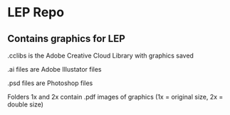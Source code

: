 # LEP Repo

## Contains graphics for LEP

.cclibs is the Adobe Creative Cloud Library with graphics saved

.ai files are Adobe Illustator files

.psd files are Photoshop files

Folders 1x and 2x contain .pdf images of graphics (1x = original size, 2x = double size)
